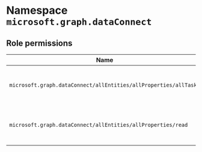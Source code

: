 # Namespace `microsoft.graph.dataConnect`
## Role permissions
|Name|Description|Privileged|
|-|-|-|
|`microsoft.graph.dataConnect/allEntities/allProperties/allTasks`|Manage aspects of Microsoft Graph Data Connect|False|
|`microsoft.graph.dataConnect/allEntities/allProperties/read`|Read aspects of Microsoft Graph Data Connect|False|

